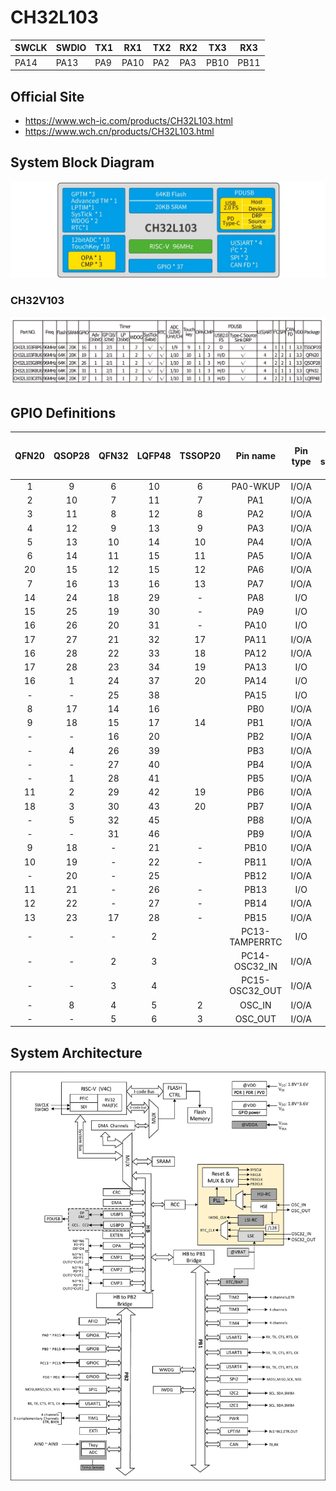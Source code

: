 # CH32L103

| SWCLK | SWDIO | TX1 | RX1  | TX2 | RX2 | TX3  | RX3  |
|-------|-------|-----|------|-----|-----|------|------|
| PA14  | PA13  | PA9 | PA10 | PA2 | PA3 | PB10 | PB11 |

## Official Site
- https://www.wch-ic.com/products/CH32L103.html
- https://www.wch.cn/products/CH32L103.html

## System Block Diagram
<img src="image/system_CH32L103.png" />

### CH32V103
<img src="image/product_CH32L103.jpg" />

## GPIO Definitions
<table>
    <thead>
        <tr>
            <th>QFN20</th>
            <th>QSOP28</th>
            <th>QFN32</th>
            <th>LQFP48</th>
            <th>TSSOP20</th>
            <th>Pin name</th>
            <th>Pin type</th>
            <th>I/O<br>structure</th>
            <th>Main function<br>(after reset)</th>
            <th>Note</th>
        </tr>
    </thead>
    <tbody align="center">
        <tr>
            <td>1</td>
            <td>9</td>
            <td>6</td>
            <td>10</td>
            <td>6</td>
            <td>PA0-WKUP</td>
            <td>I/O/A</td>
            <td>-</td>
            <td>PA0</td>
            <td></td>
        </tr>
        <tr>
            <td>2</td>
            <td>10</td>
            <td>7</td>
            <td>11</td>
            <td>7</td>
            <td>PA1</td>
            <td>I/O/A</td>
            <td>-</td>
            <td>PA1</td>
            <td></td>
        </tr>
        <tr>
            <td>3</td>
            <td>11</td>
            <td>8</td>
            <td>12</td>
            <td>8</td>
            <td>PA2</td>
            <td>I/O/A</td>
            <td>-</td>
            <td>PA2</td>
            <td>TX2</td>
        </tr>
        <tr>
            <td>4</td>
            <td>12</td>
            <td>9</td>
            <td>13</td>
            <td>9</td>
            <td>PA3</td>
            <td>I/O/A</td>
            <td>-</td>
            <td>PA3</td>
            <td>RX2</td>
        </tr>
        <tr>
            <td>5</td>
            <td>13</td>
            <td>10</td>
            <td>14</td>
            <td>10</td>
            <td>PA4</td>
            <td>I/O/A</td>
            <td>-</td>
            <td>PA4</td>
            <td></td>
        </tr>
        <tr>
            <td>6</td>
            <td>14</td>
            <td>11</td>
            <td>15</td>
            <td>11</td>
            <td>PA5</td>
            <td>I/O/A</td>
            <td>-</td>
            <td>PA5</td>
            <td></td>
        </tr>
        <tr>
            <td>20</td>
            <td>15</td>
            <td>12</td>
            <td>15</td>
            <td>12</td>
            <td>PA6</td>
            <td>I/O/A</td>
            <td>-</td>
            <td>PA6</td>
            <td></td>
        </tr>
        <tr>
            <td>7</td>
            <td>16</td>
            <td>13</td>
            <td>16</td>
            <td>13</td>
            <td>PA7</td>
            <td>I/O/A</td>
            <td>-</td>
            <td>PA7</td>
            <td></td>
        </tr>
        <tr>
            <td>14</td>
            <td>24</td>
            <td>18</td>
            <td>29</td>
            <td>-</td>
            <td>PA8</td>
            <td>I/O</td>
            <td>FT</td>
            <td>PA8</td>
            <td></td>
        </tr>
        <tr>
            <td>15</td>
            <td>25</td>
            <td>19</td>
            <td>30</td>
            <td>-</td>
            <td>PA9</td>
            <td>I/O</td>
            <td>FT</td>
            <td>PA9</td>
            <td>TX1</td>
        </tr>
        <tr>
            <td>16</td>
            <td>26</td>
            <td>20</td>
            <td>31</td>
            <td>-</td>
            <td>PA10</td>
            <td>I/O</td>
            <td>FT</td>
            <td>PA10</td>
            <td>RX10</td>
        </tr>
        <tr>
            <td>17</td>
            <td>27</td>
            <td>21</td>
            <td>32</td>
            <td>17</td>
            <td>PA11</td>
            <td>I/O/A</td>
            <td>FT</td>
            <td>PA11</td>
            <td></td>
        </tr>
        <tr>
            <td>16</td>
            <td>28</td>
            <td>22</td>
            <td>33</td>
            <td>18</td>
            <td>PA12</td>
            <td>I/O/A</td>
            <td>FT</td>
            <td>PA12</td>
            <td></td>
        </tr>
        <tr>
            <td>17</td>
            <td>28</td>
            <td>23</td>
            <td>34</td>
            <td>19</td>
            <td>PA13</td>
            <td>I/O</td>
            <td>FT</td>
            <td>SWDIO</td>
            <td>SWDIO</td>
        </tr>
        <tr>
            <td>16</td>
            <td>1</td>
            <td>24</td>
            <td>37</td>
            <td>20</td>
            <td>PA14</td>
            <td>I/O</td>
            <td>FT</td>
            <td>SWCLK</td>
            <td>SWCLK</td>
        </tr>
        <tr>
            <td>-</td>
            <td>-</td>
            <td>25</td>
            <td>38</td>
            <td></td>
            <td>PA15</td>
            <td>I/O</td>
            <td>FT</td>
            <td>PA15</td>
            <td></td>
        </tr>
        <tr>
            <td>8</td>
            <td>17</td>
            <td>14</td>
            <td>16</td>
            <td></td>
            <td>PB0</td>
            <td>I/O/A</td>
            <td>-</td>
            <td>PB0</td>
            <td>TX4</td>
        </tr>
        <tr>
            <td>9</td>
            <td>18</td>
            <td>15</td>
            <td>17</td>
            <td>14</td>
            <td>PB1</td>
            <td>I/O/A</td>
            <td>-</td>
            <td>PB1</td>
            <td>RX4</td>
        </tr>
        <tr>
            <td>-</td>
            <td>-</td>
            <td>16</td>
            <td>20</td>
            <td></td>
            <td>PB2</td>
            <td>I/O/A</td>
            <td>FT</td>
            <td>PB2/BOOT1</td>
            <td></td>
        </tr>
        <tr>
            <td>-</td>
            <td>4</td>
            <td>26</td>
            <td>39</td>
            <td></td>
            <td>PB3</td>
            <td>I/O/A</td>
            <td>FT</td>
            <td>PB3</td>
            <td></td>
        </tr>
        <tr>
            <td>-</td>
            <td>-</td>
            <td>27</td>
            <td>40</td>
            <td></td>
            <td>PB4</td>
            <td>I/O/A</td>
            <td>FT</td>
            <td>PB4</td>
            <td></td>
        </tr>
        <tr>
            <td>-</td>
            <td>1</td>
            <td>28</td>
            <td>41</td>
            <td></td>
            <td>PB5</td>
            <td>I/O/A</td>
            <td>FT</td>
            <td>PB5</td>
            <td></td>
        </tr>
        <tr>
            <td>11</td>
            <td>2</td>
            <td>29</td>
            <td>42</td>
            <td>19</td>
            <td>PB6</td>
            <td>I/O/A</td>
            <td>FT</td>
            <td>PB6</td>
            <td></td>
        </tr>
        <tr>
            <td>18</td>
            <td>3</td>
            <td>30</td>
            <td>43</td>
            <td>20</td>
            <td>PB7</td>
            <td>I/O/A</td>
            <td>FT</td>
            <td>PB7</td>
            <td></td>
        </tr>
        <tr>
            <td>-</td>
            <td>5</td>
            <td>32</td>
            <td>45</td>
            <td></td>
            <td>PB8</td>
            <td>I/O/A</td>
            <td>FT</td>
            <td>PB8</td>
            <td></td>
        </tr>
        <tr>
            <td>-</td>
            <td>-</td>
            <td>31</td>
            <td>46</td>
            <td></td>
            <td>PB9</td>
            <td>I/O/A</td>
            <td>FT</td>
            <td>PB9</td>
            <td></td>
        </tr>
        <tr>
            <td>9</td>
            <td>18</td>
            <td>-</td>
            <td>21</td>
            <td>-</td>
            <td>PB10</td>
            <td>I/O/A</td>
            <td>FT</td>
            <td>PB10</td>
            <td>TX3</td>
        </tr>
        <tr>
            <td>10</td>
            <td>19</td>
            <td>-</td>
            <td>22</td>
            <td>-</td>
            <td>PB11</td>
            <td>I/O/A</td>
            <td>FT</td>
            <td>PB11</td>
            <td>RX3</td>
        </tr>
        <tr>
            <td>-</td>
            <td>20</td>
            <td>-</td>
            <td>25</td>
            <td></td>
            <td>PB12</td>
            <td>I/O/A</td>
            <td>FT</td>
            <td>PB12</td>
            <td></td>
        </tr>
        <tr>
            <td>11</td>
            <td>21</td>
            <td>-</td>
            <td>26</td>
            <td>-</td>
            <td>PB13</td>
            <td>I/O</td>
            <td>FT</td>
            <td>PB13</td>
            <td></td>
        </tr>
        <tr>
            <td>12</td>
            <td>22</td>
            <td>-</td>
            <td>27</td>
            <td>-</td>
            <td>PB14</td>
            <td>I/O/A</td>
            <td>FT</td>
            <td>PB14</td>
            <td></td>
        </tr>
        <tr>
            <td>13</td>
            <td>23</td>
            <td>17</td>
            <td>28</td>
            <td>-</td>
            <td>PB15</td>
            <td>I/O/A</td>
            <td>FT</td>
            <td>PB15</td>
            <td></td>
        </tr>
        <tr>
            <td>-</td>
            <td>-</td>
            <td>-</td>
            <td>2</td>
            <td></td>
            <td>PC13-TAMPERRTC</td>
            <td>I/O</td>
            <td>-</td>
            <td>PC13</td>
            <td></td>
        </tr>
        <tr>
            <td>-</td>
            <td>-</td>
            <td>2</td>
            <td>3</td>
            <td></td>
            <td>PC14-OSC32_IN</td>
            <td>I/O/A</td>
            <td>-</td>
            <td>PC14</td>
            <td></td>
        </tr>
        <tr>
            <td>-</td>
            <td>-</td>
            <td>3</td>
            <td>4</td>
            <td></td>
            <td>PC15-OSC32_OUT</td>
            <td>I/O/A</td>
            <td></td>
            <td>PC15</td>
            <td></td>
        </tr>
        <tr>
            <td>-</td>
            <td>8</td>
            <td>4</td>
            <td>5</td>
            <td>2</td>
            <td>OSC_IN</td>
            <td>I/O/A</td>
            <td>-</td>
            <td>OSC_IN</td>
            <td>(PD0)</td>
        </tr>
        <tr>
            <td>-</td>
            <td>-</td>
            <td>5</td>
            <td>6</td>
            <td>3</td>
            <td>OSC_OUT</td>
            <td>I/O/A</td>
            <td>-</td>
            <td>OSC_OUT</td>
            <td>(PD1)</td>
        </tr>
    </tbody>
</table>

## System Architecture
<img src="image/architecture_CH32L103.png" />
